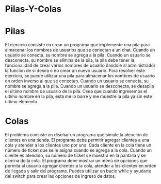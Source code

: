 # Pilas-Y-Colas

# Pilas
El ejercicio consiste en crear un programa que implemente una pila para 
almacenar los nombres de usuarios que se conectan a un chat. Cuando un 
usuario se conecta, su nombre se agrega a la pila. Cuando un usuario se 
desconecta, su nombre se elimina de la pila, la pila debe tener la funcionalidad 
de crear varios nombres de usuario dandole al administrador la funcion de si 
desea o no crear un nuevo usuario.
Para resolver este ejercicio, se puede utilizar una pila para almacenar los 
nombres de usuario en orden inverso al que se conectan. Cuando un usuario se 
conecta, su nombre se agrega a la pila. Cuando un usuario se desconecta, se 
desapila el último nombre de usuario de la pila. Osea que cuando ingresemos 
el ultimo nombre en la pila, esta me lo borre y me muestre la pila ya sin este 
ultimo elemento
 
# Colas
El problema consiste en diseñar un programa que simule la atención de clientes 
en una tienda. El programa debe permitir agregar clientes a una cola y atender 
a los clientes uno por uno.
Cada cliente en la cola tiene un número de ticket que se le asigna cuando se 
agrega a la cola. Cuando un cliente es atendido, su número de ticket se 
muestra en la pantalla y se elimina de la cola.
El programa debe mostrar un menú de opciones que permita al usuario agregar 
clientes a la cola, atender a los clientes en orden de llegada y salir del 
programa.
Puedes utilizar un bucle while y ayudarte del switch para crear las opciones de 
ingreso de datos.
